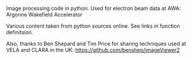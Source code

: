 #

Image processing code in python.
Used for electron beam data at AWA:
Argonne Wakefield Accelerator

Various content taken from python sources online.
See links in function definitsion.

Also, thanks to Ben Shepard and Tim Price for sharing 
techniques used at VELA and CLARA in the UK:
https://github.com/benshep/imageViewer2


